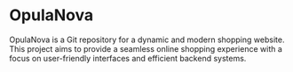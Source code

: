 # OpulaNova
OpulaNova is a Git repository for a dynamic and modern shopping website. This project aims to provide a seamless online shopping experience with a focus on user-friendly interfaces and efficient backend systems.
